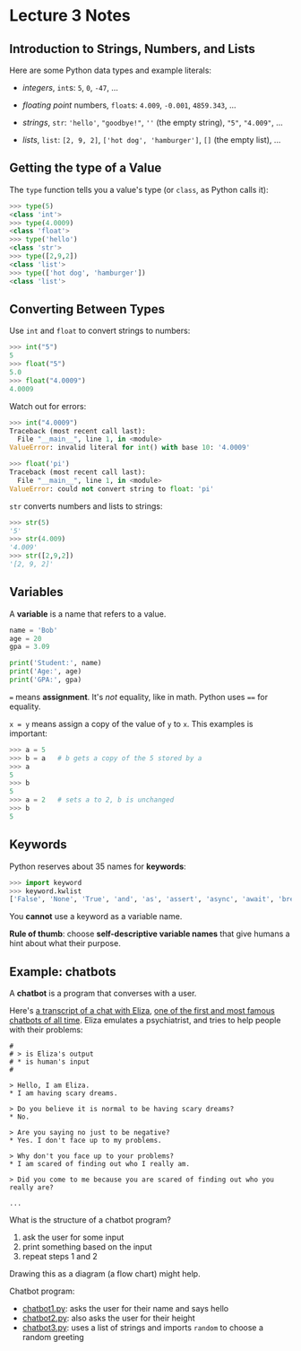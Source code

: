# Lecture 3 Notes

## Introduction to Strings, Numbers, and Lists

Here are some Python data types and example literals:

- *integers*, `int`s: `5`, `0`, `-47`, ...

- *floating point* numbers, `float`s: `4.009`, `-0.001`, `4859.343`, ...

- *strings*, `str`: `'hello'`, `"goodbye!"`, `''` (the empty string), `"5"`,
  `"4.009"`, ...

- *lists*, `list`: `[2, 9, 2]`, `['hot dog', 'hamburger']`, `[]` (the empty
  list), ...

## Getting the type of a Value

The `type` function tells you a value's type (or `class`, as Python calls it):

```python
>>> type(5)
<class 'int'>
>>> type(4.0009)
<class 'float'>
>>> type('hello')
<class 'str'>
>>> type([2,9,2])
<class 'list'>
>>> type(['hot dog', 'hamburger'])
<class 'list'>
```

## Converting Between Types

Use `int` and `float` to convert strings to numbers:

```python
>>> int("5")
5
>>> float("5")
5.0
>>> float("4.0009")
4.0009
```

Watch out for errors:

```python
>>> int("4.0009")
Traceback (most recent call last):
  File "__main__", line 1, in <module>
ValueError: invalid literal for int() with base 10: '4.0009'

>>> float('pi')
Traceback (most recent call last):
  File "__main__", line 1, in <module>
ValueError: could not convert string to float: 'pi'
```

`str` converts numbers and lists to strings:

```python
>>> str(5)
'5'
>>> str(4.009)
'4.009'
>>> str([2,9,2])
'[2, 9, 2]'
```

## Variables

A **variable** is a name that refers to a value.

```python
name = 'Bob'
age = 20
gpa = 3.09

print('Student:', name)
print('Age:', age)
print('GPA:', gpa)
```

`=` means **assignment**. It's *not* equality, like in math. Python uses `==`
for equality.

`x = y` means assign a copy of the value of `y` to `x`. This examples is
important:

```python
>>> a = 5
>>> b = a   # b gets a copy of the 5 stored by a
>>> a
5
>>> b
5
>>> a = 2   # sets a to 2, b is unchanged
>>> b
5
```

## Keywords

Python reserves about 35 names for **keywords**:

```python
>>> import keyword
>>> keyword.kwlist
['False', 'None', 'True', 'and', 'as', 'assert', 'async', 'await', 'break', 'class', 'continue', 'def', 'del', 'elif', 'else', 'except', 'finally', 'for', 'from', 'global', 'if', 'import', 'in', 'is', 'lambda', 'nonlocal', 'not', 'or', 'pass', 'raise', 'return', 'try', 'while', 'with', 'yield']
```

You **cannot** use a keyword as a variable name.

**Rule of thumb**: choose **self-descriptive variable names** that give humans
a hint about what their purpose.


## Example: chatbots

A **chatbot** is a program that converses with a user.

Here's [a transcript of a chat with
Eliza](http://psych.fullerton.edu/mbirnbaum/psych101/eliza.htm), [one of the
first and most famous chatbots of all
time](https://en.wikipedia.org/wiki/ELIZA). Eliza emulates a psychiatrist, and
tries to help people with their problems:

``` 
#
# > is Eliza's output
# * is human's input
#

> Hello, I am Eliza. 
* I am having scary dreams.

> Do you believe it is normal to be having scary dreams? 
* No.

> Are you saying no just to be negative? 
* Yes. I don't face up to my problems.

> Why don't you face up to your problems? 
* I am scared of finding out who I really am.

> Did you come to me because you are scared of finding out who you really are?

...
```

What is the structure of a chatbot program?

1. ask the user for some input
2. print something based on the input
3. repeat steps 1 and 2

Drawing this as a diagram (a flow chart) might help.

Chatbot program:

- [chatbot1.py](chatbot1.py): asks the user for their name and says hello
- [chatbot2.py](chatbot2.py): also asks the user for their height
- [chatbot3.py](chatbot3.py): uses a list of strings and imports `random` to
  choose a random greeting
